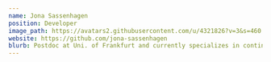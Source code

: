 ```yaml
---
name: Jona Sassenhagen
position: Developer
image_path: https://avatars2.githubusercontent.com/u/4321826?v=3&s=460
website: https://github.com/jona-sassenhagen
blurb: Postdoc at Uni. of Frankfurt and currently specializes in continuous encoding models.
---
```

